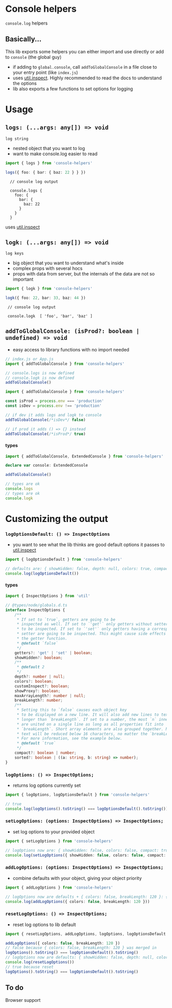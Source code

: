 # Console helpers

`console.log` helpers

## Basically...

This lib exports some helpers you can either import and use directly or add to `console` (the global guy)

-   if adding to `global.console`, call `addToGlobalConsole` in a file close to your entry point (like `index.js`)
-   uses [util.inspect](https://nodejs.org/api/util.html#util_util_inspect_object_options). Highly recommended to read the docs to understand the options
-   lib also exports a few functions to set options for logging

# Usage

## `logs: (...args: any[]) => void`

`log string`


-   nested object that you want to log
-   want to make console.log easier to read

```typescript
import { logs } from 'console-helpers'

logs({ foo: { bar: { baz: 22 } } })
```

```text
  // console log output

  console.logs {
    foo: {
      bar: {
        baz: 22
      }
    }
  }
```

uses [util.inspect](https://nodejs.org/api/util.html#util_util_inspect_object_options)

## `logk: (...args: any[]) => void`

`log keys`


-   big object that you want to understand what's inside
-   complex props with several hocs
-   props with data from server, but the internals of the data are not so important

```typescript
import { logk } from 'console-helpers'

logk({ foo: 22, bar: 33, baz: 44 })
```

```text
 // console log output

 console.logk  [ 'foo', 'bar', 'baz' ]
```

## `addToGlobalConsole: (isProd?: boolean | undefined) => void`


-   easy access to library functions with no import needed

```typescript
// index.js or App.js
import { addToGlobalConsole } from 'console-helpers'

// console.logs is now defined
// console.logk is now defined
addToGlobalConsole()
```

```typescript
import { addToGlobalConsole } from 'console-helpers'

const isProd = process.env === 'production'
const isDev = process.env !== 'production'

// if dev it adds logs and logk to console
addToGlobalConsole(/*isDev*/ false)

// if prod it adds () => {} instead
addToGlobalConsole(/*isProd*/ true)
```

#### types

```typescript
import { addToGlobalConsole, ExtendedConsole } from 'console-helpers'

declare var console: ExtendedConsole

addToGlobalConsole()

// types are ok
console.logs
// types are ok
console.logk
```

# Customizing the output

### `logOptionsDefault: () => InspectOptions`


-   you want to see what the lib thinks are good default options it passes to [util.inspect](https://nodejs.org/api/util.html#util_util_inspect_object_options)

```typescript
import { logOptionsDefault } from 'console-helpers'

// defaults are: { showHidden: false, depth: null, colors: true, compact: false }
console.log(logOptionsDefault())
```

#### types

```typescript
import { InspectOptions } from 'util'

// @types/node/globals.d.ts
interface InspectOptions {
    /**
     * If set to `true`, getters are going to be
     * inspected as well. If set to `'get'` only getters without setter are going
     * to be inspected. If set to `'set'` only getters having a corresponding
     * setter are going to be inspected. This might cause side effects depending on
     * the getter function.
     * @default `false`
     */
    getters?: 'get' | 'set' | boolean;
    showHidden?: boolean;
    /**
     * @default 2
     */
    depth?: number | null;
    colors?: boolean;
    customInspect?: boolean;
    showProxy?: boolean;
    maxArrayLength?: number | null;
    breakLength?: number;
    /**
     * Setting this to `false` causes each object key
     * to be displayed on a new line. It will also add new lines to text that is
     * longer than `breakLength`. If set to a number, the most `n` inner elements
     * are united on a single line as long as all properties fit into
     * `breakLength`. Short array elements are also grouped together. Note that no
     * text will be reduced below 16 characters, no matter the `breakLength` size.
     * For more information, see the example below.
     * @default `true`
     */
    compact?: boolean | number;
    sorted?: boolean | ((a: string, b: string) => number);
}
```

### `logOptions: () => InspectOptions;`


-   returns log options currently set

```typescript
import { logOptions, logOptionsDefault } from 'console-helpers'

// true
console.log(logOptions().toString() === logOptionsDefault().toString())
```

### `setLogOptions: (options: InspectOptions) => InspectOptions;`


-   set log options to your provided object

```typescript
import { setLogOptions } from 'console-helpers'

// logOptions now are: { showHidden: false, colors: false, compact: true, breakLength: 120 }
console.log(setLogOptions({ showHidden: false, colors: false, compact: true, breakLength: 120 }))
```

### `addLogOptions: (options: InspectOptions) => InspectOptions;`


-   combine defaults with your object, giving your object priority

```typescript
import { addLogOptions } from 'console-helpers'

// logOptions now are defaults + { colors: false, breakLength: 120 }: { showHidden: false, depth: null, colors: false, compact: false, breakLength: 120 }
console.log(addLogOptions({ colors: false, breakLength: 120 }))
```

### `resetLogOptions: () => InspectOptions;`


-   reset log options to lib default

```typescript
import { resetLogOptions, addLogOptions, logOptions, logOptionsDefault } from 'console-helpers'

addLogOptions({ colors: false, breakLength: 120 })
// false because { colors: false, breakLength: 120 } was merged in
logOptions().toString() === logOptionsDefault().toString()
// logOptions now are defaults: { showHidden: false, depth: null, colors: true, compact: false }
console.log(resetLogOptions())
// true because reset
logOptions().toString() === logOptionsDefault().toString()
```

## To do

Browser support
